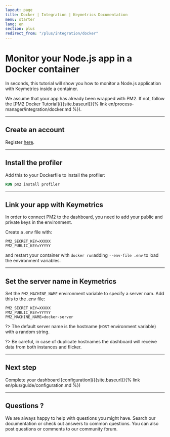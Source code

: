 ```yaml
---
layout: page
title: Docker | Integration | Keymetrics Documentation
menu: starter
lang: en
section: plus
redirect_from: "/plus/integration/docker"
---
```


# Monitor your Node.js app in a Docker container

In seconds, this tutorial will show you how to monitor a Node.js application with Keymetrics inside a container.

We assume that your app has already been wrapped with PM2. If not, follow the [PM2 Docker Tutorial]({{site.baseurl}}{% link en/process-manager/integration/docker.md %}).

---

## Create an account

Register [here](https://app.keymetrics.io/api/oauth/register).

---

## Install the profiler

Add this to your Dockerfile to install the profiler:

```Dockerfile
RUN pm2 install profiler
```

---

## Link your app with Keymetrics

In order to connect PM2 to the dashboard, you need to add your public and private keys in the environment.

Create a .env file with:
```.env
PM2_SECRET_KEY=XXXXX
PM2_PUBLIC_KEY=YYYYY
```
and restart your container with `docker run`adding `--env-file .env` to load the environment variables.

---

## Set the server name in Keymetrics

Set the `PM2_MACHINE_NAME` environment variable to specify a server nam. Add this to the .env file:

```.env
PM2_SECRET_KEY=XXXXX
PM2_PUBLIC_KEY=YYYYY
PM2_MACHINE_NAME=docker-server
```

?> The default server name is the hostname (`HOST` environment variable) with a random string.

?> Be careful, in case of duplicate hostnames the dashboard will receive data from both instances and flicker.

---

## Next step

Complete your dashboard [configuration]({{site.baseurl}}{% link en/plus/guide/configuration.md %})

---

## Questions ?

We are always happy to help with questions you might have. Search our documentation or check out answers to common questions. You can also post questions or comments to our community forum.